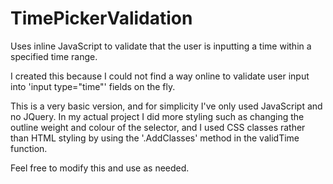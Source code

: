 # TimePickerValidation
Uses inline JavaScript to validate that the user is inputting a time within a specified time range.

I created this because I could not find a way online to validate user input into 'input type="time"' fields on the fly. 

This is a very basic version, and for simplicity I've only used JavaScript and no JQuery. In my actual project I did more styling such as changing the outline weight and colour of the selector, and I used CSS classes rather than HTML styling by using the '.AddClasses' method in the validTime function.

Feel free to modify this and use as needed.
